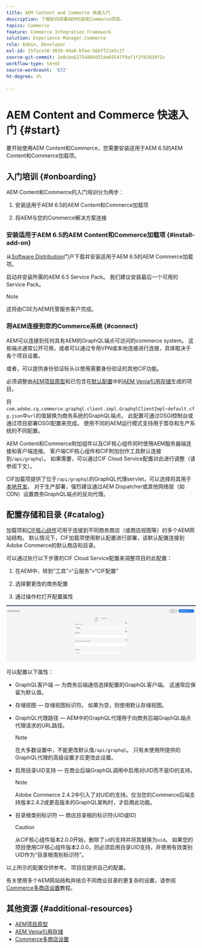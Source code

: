 ```yaml
---
title: AEM Content and Commerce 快速入门
description: 了解如何部署AEM内容和Commerce项目。
topics: Commerce
feature: Commerce Integration Framework
solution: Experience Manager,Commerce
role: Admin, Developer
exl-id: 15face30-3039-49a0-bfee-56bff21e5c27
source-git-commit: 2e0cbe62754866d31de69547f9af1f2f63930f2c
workflow-type: tm+mt
source-wordcount: '672'
ht-degree: 3%

---
```


# AEM Content and Commerce 快速入门 {#start}

要开始使用AEM Content和Commerce，您需要安装适用于AEM 6.5的AEM Content和Commerce加载项。


## 入门培训 {#onboarding}

AEM Content和Commerce的入门培训分为两步：

1. 安装适用于AEM 6.5的AEM Content和Commerce加载项

2. 将AEM与您的Commerce解决方案连接

### 安装适用于AEM 6.5的AEM Content和Commerce加载项 {#install-add-on}

从[Software Distribution](https://experience.adobe.com/#/downloads/content/software-distribution/en/aem.html)门户下载并安装适用于AEM 6.5的AEM Commerce加载项。

启动并安装所需的AEM 6.5 Service Pack。 我们建议安装最后一个可用的Service Pack。

>[!NOTE]
>
>这将由CSE为AEM托管服务客户完成。

### 将AEM连接到您的Commerce系统 {#connect}

AEM可以连接到任何具有AEM的GraphQL端点可访问的commerce system。 这些端点通常公开可用，或者可以通过专用VPN或本地连接进行连接，具体取决于各个项目设置。

或者，可以提供身份验证标头以使用需要身份验证的其他CIF功能。

必须调整由[AEM项目原型](https://github.com/adobe/aem-project-archetype)和已包含在[默认配置](https://github.com/adobe/aem-cif-guides-venia/blob/main/ui.config/src/main/content/jcr_root/apps/venia/osgiconfig/config/com.adobe.cq.commerce.graphql.client.impl.GraphqlClientImpl~default.cfg.json)中的[AEM Venia引用存储](https://github.com/adobe/aem-cif-guides-venia)生成的项目。

将`com.adobe.cq.commerce.graphql.client.impl.GraphqlClientImpl~default.cfg.json`中`url`的值替换为商务系统的GraphQL端点。 此配置可通过OSGI控制台或通过项目部署OSGI配置来完成。 使用不同的AEM运行模式支持用于暂存和生产系统的不同配置。

AEM Content和Commerce附加组件以及CIF核心组件同时使用AEM服务器端连接和客户端连接。 客户端CIF核心组件和CIF附加创作工具默认连接到`/api/graphql`。 如果需要，可以通过CIF Cloud Service配置对此进行调整（请参阅下文）。

CIF加载项提供了位于`/api/graphql`的GraphQL代理servlet，可以选择将其用于[本地开发](develop.md)。 对于生产部署，强烈建议通过AEM Dispatcher或其他网络层（如CDN）设置商务GraphQL端点的反向代理。

## 配置存储和目录 {#catalog}

加载项和[CIF核心组件](https://github.com/adobe/aem-core-cif-components)可用于连接到不同商务商店（或商店视图等）的多个AEM网站结构。 默认情况下，CIF加载项使用默认配置进行部署，该默认配置连接到Adobe Commerce的默认商店和目录。

可以通过执行以下步骤的CIF Cloud Service配置来调整项目的此配置：

1. 在AEM中，转到“工具”>“云服务”>“CIF配置”

2. 选择要更改的商务配置

3. 通过操作栏打开配置属性

![CIF云服务配置](/help/commerce/cif/assets/cif-cloud-service-config.png)

可以配置以下属性：

- GraphQL客户端 — 为商务后端通信选择配置的GraphQL客户端。 这通常应保留为默认值。
- 存储视图 — 存储视图标识符。 如果为空，则使用默认存储视图。
- GraphQL代理路径 — AEM中的GraphQL代理用于向商务后端GraphQL端点代理请求的URL路径。

  >[!NOTE]
  >
  >在大多数设置中，不能更改默认值`/api/graphql`。 只有未使用所提供的GraphQL代理的高级设置才应更改此设置。

- 启用目录UID支持 — 在商业后端GraphQL调用中启用对UID而不是ID的支持。

  >[!NOTE]
  >
  >Adobe Commerce 2.4.2中引入了对UID的支持。仅当您的Commerce后端支持版本2.4.2或更高版本的GraphQL架构时，才启用此功能。

- 目录根类别标识符 — 商店目录根的标识符(UID或ID)

  >[!CAUTION]
  >
  >从CIF核心组件版本2.0.0开始，删除了`id`的支持并将其替换为`uid`。 如果您的项目使用CIF核心组件版本2.0.0，则必须启用目录UID支持，并使用有效类别UID作为“目录根类别标识符”。

以上所示的配置仅供参考。 项目应提供自己的配置。

有关使用多个AEM网站结构并结合不同商业目录的更复杂的设置，请参阅[Commerce多商店设置](configuring/multi-store-setup.md)教程。

## 其他资源 {#additional-resources}

- [AEM项目原型](https://github.com/adobe/aem-project-archetype)
- [AEM Venia引用存储](https://github.com/adobe/aem-cif-guides-venia)
- [Commerce多商店设置](configuring/multi-store-setup.md)
